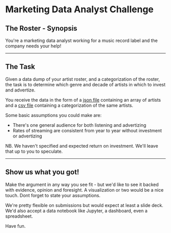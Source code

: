 # Marketing Data Analyst Challenge

## The Roster - Synopsis

You're a marketing data analyst working for a music record label and the company needs your help!

---

## The Task

Given a data dump of your artist roster, and a categorization of the roster, the task is to determine which genre and decade of artists in which to invest and advertize. 

You receive the data in the form of a [json file](./roster.json) containing an array of artists and a [csv file](./artist-genre-decade.csv) containing a categorization of the same artists. 

Some basic assumptions you could make are: 
- There's one general audience for both listening and advertizing
- Rates of streaming are consistent from year to year without investment or advertizing 

NB. We haven't specified and expected return on investment.  We'll leave that up to you to speculate. 


---

## **Show us what you got!**

Make the argument in any way you see fit - but we'd like to see it backed with evidence, opinion and foresight. A visualization or two would be a nice touch. Dont forget to state your assumptions. 

We're pretty flexible on submissions but would expect at least a slide deck.  We'd also accept a data notebook like Jupyter, a dashboard, even a spreadsheet. 

Have fun. 

